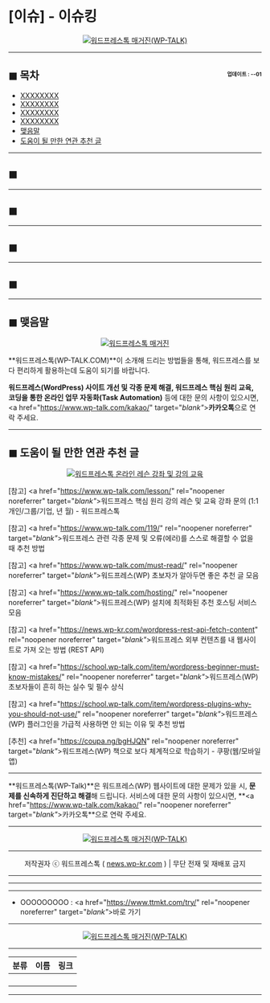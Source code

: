 # [이슈]  - 이슈킹

<center><a href="https://www.wp-talk.com/kakao/" rel="noopener noreferrer" target="_blank"_><img src="https://hellotblog.files.wordpress.com/2019/01/wptalk-school-banner-01-300x300.png" style="max-width:100%;" alt="워드프레스톡 매거진(WP-TALK)"></a></center>

<!-- <a name="index"></a> -->
***
## ◼︎ 목차 <span style="font-size:0.5em; float:right; padding:0.5em 0 0;">업데이트 : <span class="post-year"></span>-<span class="post-month-digits"></span>-01</span>

- [XXXXXXXX](#index-00)
- [XXXXXXXX](#index-01)
- [XXXXXXXX](#index-02)
- [XXXXXXXX](#index-03)
- [맺음말](#index-epilogue)
- [도움이 될 만한 연관 추천 글](#recommendation)

<!-- <a name="index-00"></a> -->
***
## ◼︎

<!-- <a name="index-01"></a> -->
***
## ◼︎

<!-- <a name="index-02"></a> -->
***
## ◼︎

<!-- <a name="index-03"></a> -->
***
## ◼︎

<!-- <a name="index-epilogue"></a> -->
***
## ◼︎ 맺음말

<center><a href="https://www.wp-talk.com/kakao/" rel="noopener noreferrer" target="_blank"_><img src="https://hellotblog.files.wordpress.com/2019/01/wptalk-com-cover-01.png" style="max-width:100%;" alt="워드프레스톡 매거진"></a></center>

**워드프레스톡(WP-TALK.COM)**이 소개해 드리는 방법들을 통해, 워드프레스를 보다 편리하게 활용하는데 도움이 되기를 바랍니다.

**워드프레스(WordPress) 사이트 개선 및 각종 문제 해결, 워드프레스 핵심 원리 교육, 코딩을 통한 온라인 업무 자동화(Task Automation)** 등에 대한 문의 사항이 있으시면, <a href="https://www.wp-talk.com/kakao/" target="_blank"_>**카카오톡**</a>으로 연락 주세요.

<!-- <a name="recommendation"></a> -->
***
## ◼︎ 도움이 될 만한 연관 추천 글

<center><a href="https://www.wp-talk.com/lesson/" rel="noopener noreferrer" target="_blank"_><img src="https://hellotblog.files.wordpress.com/2019/03/classroom-online-wptalk-00-800x500.png" style="max-width:100%;" alt="워드프레스톡 온라인 레슨 강좌 및 강의 교육"></a></center>

[참고] <a href="https://www.wp-talk.com/lesson/" rel="noopener noreferrer" target="_blank"_>워드프레스 핵심 원리 강의 레슨 및 교육 강좌 문의 (1:1개인/그룹/기업, <span class="post-year"></span>년 <span class="post-month"></span>월) - 워드프레스톡</a>

[참고] <a href="https://www.wp-talk.com/119/" rel="noopener noreferrer" target="_blank"_>워드프레스 관련 각종 문제 및 오류(에러)를 스스로 해결할 수 없을 때 추천 방법</a>

[참고] <a href="https://www.wp-talk.com/must-read/" rel="noopener noreferrer" target="_blank"_>워드프레스(WP) 초보자가 알아두면 좋은 추천 글 모음</a>

[참고] <a href="https://www.wp-talk.com/hosting/" rel="noopener noreferrer" target="_blank"_>워드프레스(WP) 설치에 최적화된 추천 호스팅 서비스 모음</a>

[참고] <a href="https://news.wp-kr.com/wordpress-rest-api-fetch-content" rel="noopener noreferrer" target="_blank"_>워드프레스 외부 컨텐츠를 내 웹사이트로 가져 오는 방법 (REST API)</a>

[참고] <a href="https://school.wp-talk.com/item/wordpress-beginner-must-know-mistakes/" rel="noopener noreferrer" target="_blank"_>워드프레스(WP) 초보자들이 흔히 하는 실수 및 필수 상식</a>

[참고] <a href="https://school.wp-talk.com/item/wordpress-plugins-why-you-should-not-use/" rel="noopener noreferrer" target="_blank"_>워드프레스(WP) 플러그인을 가급적 사용하면 안 되는 이유 및 추천 방법</a>

[추천] <a href="https://coupa.ng/bgHJQN" rel="noopener noreferrer" target="_blank"_>워드프레스(WP) 책으로 보다 체계적으로 학습하기 - 쿠팡(웹/모바일앱)</a>

***
**워드프레스톡(WP-Talk)**은 워드프레스(WP) 웹사이트에 대한 문제가 있을 시, **문제를 신속하게 진단하고 해결**해 드립니다. 서비스에 대한 문의 사항이 있으시면, **<a href="https://www.wp-talk.com/kakao/" rel="noopener noreferrer" target="_blank"_>카카오톡</a>**으로 연락 주세요.

***
<center><a href="https://www.wp-talk.com/kakao/" rel="noopener noreferrer" target="_blank"_><img src="https://hellotblog.files.wordpress.com/2019/03/wptalk-logo-120x120.png" style="max-width:100%;" alt="워드프레스톡 매거진(WP-TALK)"></a></center>

***
<center>저작권자 ⓒ 워드프레스톡 ( <a href="https://www.wp-talk.com/kakao/" rel="noopener noreferrer" target="_blank"_>news.wp-kr.com</a> ) | 무단 전재 및 재배포 금지</center>

***
***
***
- OOOOOOOOO : <a href="https://www.ttmkt.com/try/" rel="noopener noreferrer" target="_blank"_>바로 가기</a>

***
<center><a href="https://www.wp-talk.com/kakao/" rel="noopener noreferrer" target="_blank"_><img src="https://hellotblog.files.wordpress.com/2019/01/wptalk-school-banner-01-300x300.png" style="max-width:100%;" alt="워드프레스톡 매거진(WP-TALK)"></a></center>

***
|분류|이름|링크|
|:-:|:-:|:-:|
||||
||||
||||
||||

***
